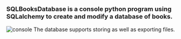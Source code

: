 ### SQLBooksDatabase is a console python program using SQLalchemy to create and modify a database of books. 
![console](https://user-images.githubusercontent.com/36272771/176306381-423f94e8-f5b8-4b22-94b8-9e37776a79ab.png)
The database supports storing as well as exporting files.
